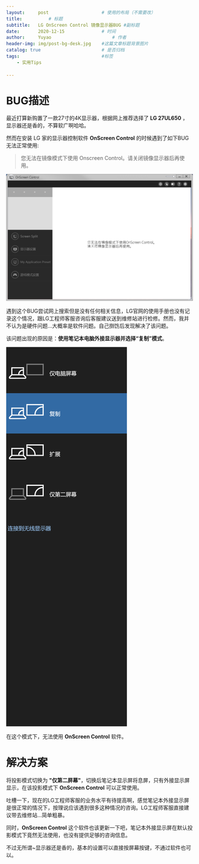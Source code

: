 ```yaml
---
layout:     post   				    # 使用的布局（不需要改）
title:       	# 标题 
subtitle:   LG OnScreen Control 镜像显示器BUG #副标题
date:       2020-12-15				# 时间
author:     Yuyao 						# 作者
header-img: img/post-bg-desk.jpg 	#这篇文章标题背景图片
catalog: true 						# 是否归档
tags:								#标签
    - 实用Tips

---
```


# BUG描述
最近打算新购置了一款27寸的4K显示器，根据网上推荐选择了 **LG 27UL650** ，显示器还是香的，不算软广啊哈哈。

然而在安装 LG 家的显示器控制软件 **OnScreen Control** 的时候遇到了如下BUG无法正常使用: 

> 您无法在镜像模式下使用 Onscreen Control。请关闭镜像显示器后再使用。

![](img/OnScrrenControlBug.png)

遇到这个BUG尝试网上搜索但是没有任何相关信息，LG官网的使用手册也没有记录这个情况，跟LG工程师客服咨询后客服建议送到维修站进行检修。然而，我并不认为是硬件问题...大概率是软件问题。自己捯饬后发现解决了该问题。

该问题出现的原因是：**使用笔记本电脑外接显示器并选择“复制”模式**。

![](img/ProjectionMode.png)

在这个模式下，无法使用 **OnScreen Control** 软件。

# 解决方案
将投影模式切换为 **"仅第二屏幕"**，切换后笔记本显示屏将息屏，只有外接显示屏显示，在该投影模式下 **OnScreen Control** 可以正常使用。

吐槽一下，现在的LG工程师客服的业务水平有待提高啊，感觉笔记本外接显示屏是很正常的情况下，按理说应该遇到很多这种情况的咨询。LG工程师客服直接建议带去维修站...简单粗暴。

同时，**OnScreen Control** 这个软件也该更新一下吧，笔记本外接显示屏在默认投影模式下竟然无法使用，也没有提供足够的咨询信息。

不过无所谓~显示器还是香的，基本的设置可以直接按屏幕按键，不通过软件也可以。
